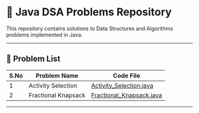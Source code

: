 # 🧠 Java DSA Problems Repository

This repository contains solutions to Data Structures and Algorithms problems implemented in Java.

---

## 📄 Problem List

| S.No | Problem Name         | Code File                             |
|------|----------------------|----------------------------------------|
| 1    | Activity Selection   | [Activity_Selection.java](Activity_Selection.java) |
| 2    | Fractional Knapsack  | [Fractional_Knapsack.java](Fractional_Knapsack.java) |

---

